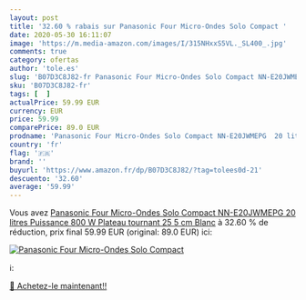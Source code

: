 ```yaml
---
layout: post
title: '32.60 % rabais sur Panasonic Four Micro-Ondes Solo Compact '
date: 2020-05-30 16:11:07
image: 'https://m.media-amazon.com/images/I/315NHxxS5VL._SL400_.jpg'
comments: true
category: ofertas
author: 'tole.es'
slug: 'B07D3C8J82-fr Panasonic Four Micro-Ondes Solo Compact NN-E20JWMEPG 20...'
sku: 'B07D3C8J82-fr'
tags: [  ]
actualPrice: 59.99 EUR
currency: EUR
price: 59.99
comparePrice: 89.0 EUR
prodname: 'Panasonic Four Micro-Ondes Solo Compact NN-E20JWMEPG  20 litres  Puissance 800 W  Plateau tournant 25 5 cm  Blanc'
country: 'fr'
flag: '🇫🇷'
brand: ''
buyurl: 'https://www.amazon.fr/dp/B07D3C8J82/?tag=tolees0d-21'
descuento: '32.60'
average: '59.99'
---
```


Vous avez [Panasonic Four Micro-Ondes Solo Compact NN-E20JWMEPG  20 litres  Puissance 800 W  Plateau tournant 25 5 cm  Blanc](https://www.amazon.fr/dp/B07D3C8J82/?tag=tolees0d-21)  à  32.60 % de réduction, prix final  59.99 EUR (original: 89.0 EUR) ici:

[![Panasonic Four Micro-Ondes Solo Compact ](https://m.media-amazon.com/images/I/315NHxxS5VL._SL400_.jpg)](https://www.amazon.fr/dp/B07D3C8J82/?tag=tolees0d-21)

ℹ️:


[🛒 Achetez-le maintenant!!](https://www.amazon.fr/dp/B07D3C8J82/?tag=tolees0d-21)
